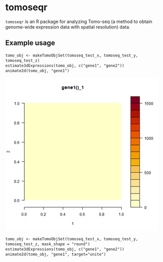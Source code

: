 # tomoseqr

`tomoseqr` is an R package for analyzing Tomo-seq (a method to obtain genome-wide expression data with spatial resolution) data.

## Example usage

```{r}
tomo_obj <- makeTomoObjSet(tomoseq_test_x, tomoseq_test_y, tomoseq_test_z)
estimate3dExpressions(tomo_obj, c("gene1", "gene2"))
animate2d(tomo_obj, "gene1")
```

![example, width=1](./inst/gene1_expression_1_2.gif)

```{r}
tomo_obj <- makeTomoObjSet(tomoseq_test_x, tomoseq_test_y, tomoseq_test_z, mask_shape = "round")
estimate3dExpressions(tomo_obj, c("gene1", "gene2"))
animate2d(tomo_obj, "gene1", target="unite")
```
